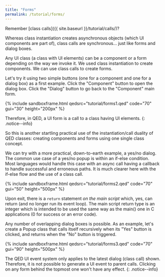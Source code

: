 ```yaml
---
title: "Forms"
permalink: /tutorial/forms/
---
```


Remember [class calls]({{ site.baseurl }}/tutorial/calls/)?

Whereas class instantiation creates asynchronous objects (which UI components are part of), class calls are synchronous... just like forms and dialog boxes.

Any UI class (a class with UI elements) can be a component or a form depending on the way we invoke it. We used class instantiation to create components. We can use class calls to create forms.

Let's try it using two simple buttons (one for a component and one for a dialog box) as a first example. Click the "Component" button to open the dialog box. Click the "Dialog" button to go back to the "Component" main form.

{% include sandboxframe.html qedsrc="tutorial/forms1.qed" code="70" gui="30" height="200px" %}

Therefore, in QED, a UI form is a call to a class having UI elements.
{: .notice--info}

So this is another startling practical use of the instantiation/call duality of QED classes: creating components and forms using one single class concept.

We can try with a more practical, down-to-earth example, a yes/no dialog. The common use case of a yes/no popup is within an if-else condition. Most languages would handle this case with an async call having a callback to handle successful and erroneous paths. It is much clearer here with the if-else flow and the use of a class call.

{% include sandboxframe.html qedsrc="tutorial/forms2.qed" code="70" gui="50" height="500px" %}

Upon exit, there is a `return` statement *on the main script* which, yes, can return (and no longer run its event loop). The main script return type is an integer which is intended to be used the same way as the main() one in C applications (0 for success or an error code).

Any number of overlapping dialog boxes is possible. As an example, let's create a Popup class that calls itself recursively when its "Yes" button is clicked, and returns when the "No" button is triggered.

{% include sandboxframe.html qedsrc="tutorial/forms3.qed" code="70" gui="90" height="500px" %}

The QED UI event system only applies to the latest dialog (class call) shown. Therefore, it is not possible to generate a UI event to parent calls. Clicking on any form behind the topmost one won't have any effect.
{: .notice--info}

